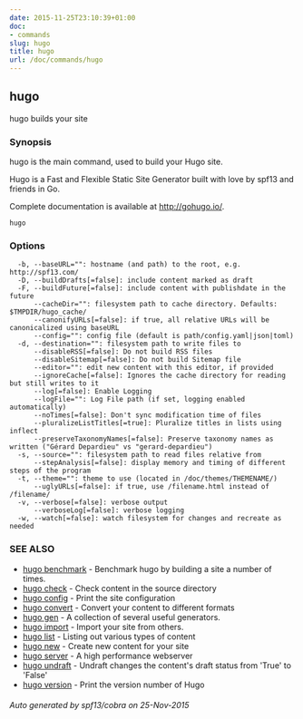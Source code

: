 ```yaml
---
date: 2015-11-25T23:10:39+01:00
doc:
- commands
slug: hugo
title: hugo
url: /doc/commands/hugo
---
```


## hugo

hugo builds your site

### Synopsis


hugo is the main command, used to build your Hugo site.

Hugo is a Fast and Flexible Static Site Generator
built with love by spf13 and friends in Go.

Complete documentation is available at http://gohugo.io/.

```
hugo
```

### Options

```
  -b, --baseURL="": hostname (and path) to the root, e.g. http://spf13.com/
  -D, --buildDrafts[=false]: include content marked as draft
  -F, --buildFuture[=false]: include content with publishdate in the future
      --cacheDir="": filesystem path to cache directory. Defaults: $TMPDIR/hugo_cache/
      --canonifyURLs[=false]: if true, all relative URLs will be canonicalized using baseURL
      --config="": config file (default is path/config.yaml|json|toml)
  -d, --destination="": filesystem path to write files to
      --disableRSS[=false]: Do not build RSS files
      --disableSitemap[=false]: Do not build Sitemap file
      --editor="": edit new content with this editor, if provided
      --ignoreCache[=false]: Ignores the cache directory for reading but still writes to it
      --log[=false]: Enable Logging
      --logFile="": Log File path (if set, logging enabled automatically)
      --noTimes[=false]: Don't sync modification time of files
      --pluralizeListTitles[=true]: Pluralize titles in lists using inflect
      --preserveTaxonomyNames[=false]: Preserve taxonomy names as written ("Gérard Depardieu" vs "gerard-depardieu")
  -s, --source="": filesystem path to read files relative from
      --stepAnalysis[=false]: display memory and timing of different steps of the program
  -t, --theme="": theme to use (located in /doc/themes/THEMENAME/)
      --uglyURLs[=false]: if true, use /filename.html instead of /filename/
  -v, --verbose[=false]: verbose output
      --verboseLog[=false]: verbose logging
  -w, --watch[=false]: watch filesystem for changes and recreate as needed
```

### SEE ALSO
* [hugo benchmark](/doc/commands/hugo_benchmark/)	 - Benchmark hugo by building a site a number of times.
* [hugo check](/doc/commands/hugo_check/)	 - Check content in the source directory
* [hugo config](/doc/commands/hugo_config/)	 - Print the site configuration
* [hugo convert](/doc/commands/hugo_convert/)	 - Convert your content to different formats
* [hugo gen](/doc/commands/hugo_gen/)	 - A collection of several useful generators.
* [hugo import](/doc/commands/hugo_import/)	 - Import your site from others.
* [hugo list](/doc/commands/hugo_list/)	 - Listing out various types of content
* [hugo new](/doc/commands/hugo_new/)	 - Create new content for your site
* [hugo server](/doc/commands/hugo_server/)	 - A high performance webserver
* [hugo undraft](/doc/commands/hugo_undraft/)	 - Undraft changes the content's draft status from 'True' to 'False'
* [hugo version](/doc/commands/hugo_version/)	 - Print the version number of Hugo

###### Auto generated by spf13/cobra on 25-Nov-2015
